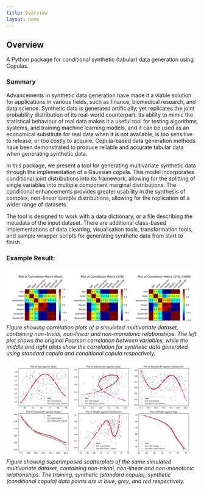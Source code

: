 ```yaml
---
title: Overview
layout: home
---
```


## Overview
A Python package for conditional synthetic (tabular) data generation using Copulas.

### Summary
Advancements in synthetic data generation have made it a viable solution for applications in various fields, such as finance, biomedical research, and data science. Synthetic data is generated artificially, yet replicates the joint probability distribution of its real-world counterpart. Its ability to mimic the statistical behaviour of real data makes it a useful tool for testing algorithms, systems, and training machine learning models, and it can be used as an economical substitute for real data when it is not available, is too sensitive to release, or too costly to acquire. Copula-based data generation methods have been demonstrated to produce reliable and accurate tabular data when generating synthetic data.

In this package, we present a tool for generating multivariate synthetic data through the implementation of a Gaussian copula. This model incorporates conditional joint distributions into its framework, allowing for the splitting of single variables into multiple component marginal distributions. The conditional enhancements provides greater usability in the synthesis of complex, non-linear sample distributions, allowing for the replication of a wider range of datasets.

The tool is designed to work with a data dictionary, or a file describing the metadata of the input dataset. There are additional class-based implementations of data cleaning, visualisation tools, transformation tools, and sample wrapper scripts for generating synthetic data from start to finish.

### Example Result:
![Figure showing correlation plots of a simulated multivariate dataset, containing non-trivial, non-linear and non-monotonic relationships. The left plot shows the original Pearson correlation between variables, while the middle and right plots show the correlation for synthetic data generated using standard copula and conditional copula respectively.](assets/img/tabulaCopula_example_socialdata_correlation_matrix_three.svg)
*Figure showing correlation plots of a simulated multivariate dataset, containing non-trivial, non-linear and non-monotonic relationships. The left plot shows the original Pearson correlation between variables, while the middle and right plots show the correlation for synthetic data generated using standard copula and conditional copula respectively.*

![Figure showing superimposed scatterplots of the same simulated multivariate dataset, containing non-trivial, non-linear and non-monotonic relationships. The training, synthetic (standard copula), synthetic (conditional copula) data points are in blue, grey, and red respectively.](assets/img/tabulaCopula_example_socialdata_scatterplot_lowsampling_six.svg)
*Figure showing superimposed scatterplots of the same simulated multivariate dataset, containing non-trivial, non-linear and non-monotonic relationships. The training, synthetic (standard copula), synthetic (conditional copula) data points are in blue, grey, and red respectively.*